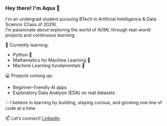 ### Hey there! I'm Aqsa 👋

I'm an undergrad student pursuing BTech in Artificial Intelligence & Data Science (Class of 2029).  
I’m passionate about exploring the world of AI/ML through real-world projects and continuous learning.

🔭 Currently learning:
- Python 🐍  
- Mathematics for Machine Learning 📐  
- Machine Learning fundamentals 🧠  

💻 Projects coming up:  
- Beginner-friendly AI apps  
- Exploratory Data Analysis (EDA) on real datasets  

✨ I believe in learning by building, staying curious, and growing one line of code at a time.

📫 Let’s connect! [LinkedIn](https://www.linkedin.com) 

<!--
**AqsaAnalyzes/AqsaAnalyzes** is a ✨ _special_ ✨ repository because its `README.md` (this file) appears on your GitHub profile.

Here are some ideas to get you started:

- 🔭 I’m currently working on ...
- 🌱 I’m currently learning ...
- 👯 I’m looking to collaborate on ...
- 🤔 I’m looking for help with ...
- 💬 Ask me about ...
- 📫 How to reach me: ...
- 😄 Pronouns: ...
- ⚡ Fun fact: ...
-->
